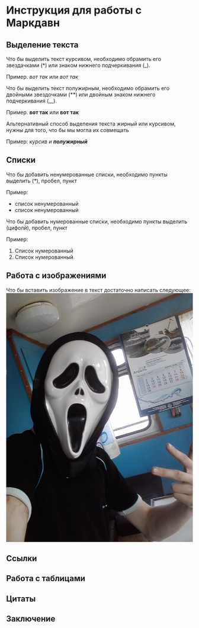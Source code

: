 # Инструкция для работы с Маркдавн

## Выделение текста

Что бы выделить текст курсивом, необходимо обрамить его звездачками (*) или знаком нижнего подчеркивания (_). 

Пример. *вот так* или _вот так_

Что бы выделить текст полужирным, необходимо обрамить его двойными звездочками (**) или двойным знаком нижнего подчеркивания (__).

Пример. **вот так** или __вот так__

Альтернативный способ выделения текста жирный или курсивом, нужны для того, что бы мы могла их совмещать

Пример: _курсив и **полужирный**_

## Списки

Что бы добавить ненумерованные списки, необходимо пункты выделить (*), пробел, пункт

Пример:
* список ненумерованный
* список ненумерованный

Что бы добавить нумерованные списки, необходимо пункты выделить (цифолй), пробел, пункт

Пример:
1. Список нумерованный
2. Список нумерованный

## Работа с изображениями

Что бы вставить изображение в текст достаточно написать следующее:
![Привет, это маска](P300412_09.54_[02].jpg)

## Ссылки

## Работа с таблицами

## Цитаты

## Заключение